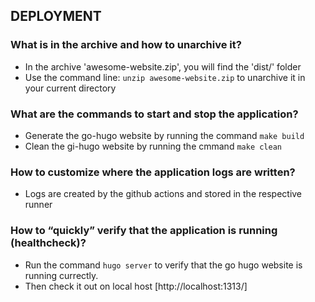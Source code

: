 ## DEPLOYMENT

### What is in the archive and how to unarchive it?

- In the archive 'awesome-website.zip', you will find the 'dist/' folder
- Use the command line: `unzip awesome-website.zip` 
to unarchive it in your current directory

### What are the commands to start and stop the application?

- Generate the go-hugo website by running the command `make build`
- Clean the gi-hugo website by running the cmmand `make clean`

### How to customize where the application logs are written?

- Logs are created by the github actions and stored in the respective runner

### How to “quickly” verify that the application is running (healthcheck)?

- Run  the command `hugo server` to verify that the go hugo website is running currectly.
- Then check it out on local host [http://localhost:1313/]
